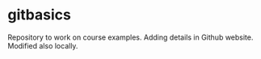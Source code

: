 # gitbasics
Repository to work on course examples.
Adding details in Github website.
Modified also locally.
